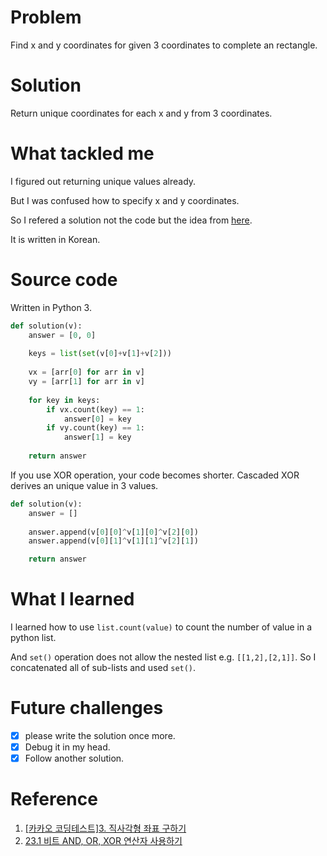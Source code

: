 # Problem
Find x and y coordinates for given 3 coordinates to complete an rectangle.

# Solution
Return unique coordinates for each x and y from 3 coordinates.

# What tackled me
I figured out returning unique values already.

But I was confused how to specify x and y coordinates.

So I refered a solution not the code but the idea from [here](https://m.blog.naver.com/PostView.nhn?blogId=bsos1202&logNo=221090473029&proxyReferer=https%3A%2F%2Fwww.google.com%2F).

It is written in Korean.

# Source code
Written in Python 3.

```python
def solution(v):
    answer = [0, 0]
    
    keys = list(set(v[0]+v[1]+v[2]))
    
    vx = [arr[0] for arr in v]
    vy = [arr[1] for arr in v]
    
    for key in keys:
        if vx.count(key) == 1:
            answer[0] = key
        if vy.count(key) == 1:
            answer[1] = key
            
    return answer
```

If you use XOR operation, your code becomes shorter.
Cascaded XOR derives an unique value in 3 values.

```python
def solution(v):
    answer = []
    
    answer.append(v[0][0]^v[1][0]^v[2][0])
    answer.append(v[0][1]^v[1][1]^v[2][1])

    return answer
```

# What I learned
I learned how to use `list.count(value)` to count the number of value in a python list.

And `set()` operation does not allow the nested list e.g. `[[1,2],[2,1]]`. So I concatenated all of sub-lists and used `set()`.

# Future challenges

- [x] please write the solution once more. 
- [x] Debug it in my head.
- [x] Follow another solution. 

# Reference
1. [\[카카오 코딩테스트\]3. 직사각형 좌표 구하기](https://m.blog.naver.com/PostView.nhn?blogId=bsos1202&logNo=221090473029&proxyReferer=https%3A%2F%2Fwww.google.com%2F)
2. [23.1	비트 AND, OR, XOR 연산자 사용하기](https://dojang.io/mod/page/view.php?id=173)
